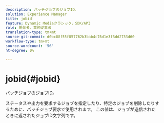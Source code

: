 ```yaml
---
description: バッチジョブのジョブID。
solution: Experience Manager
title: jobid
feature: Dynamic Mediaクラシック，SDK/API
role: 開発者、業務従事者
translation-type: tm+mt
source-git-commit: d0bc88f55f857762b3bab4c76d1e3f3dd2733d60
workflow-type: tm+mt
source-wordcount: '56'
ht-degree: 0%

---
```



# jobid{#jobid}

バッチジョブのジョブID。

ステータスや出力を要求するジョブを指定したり、特定のジョブを削除したりするために、バッチジョブ要求で使用されます。 この値は、ジョブが送信されたときに返されたジョブID文字列です。

